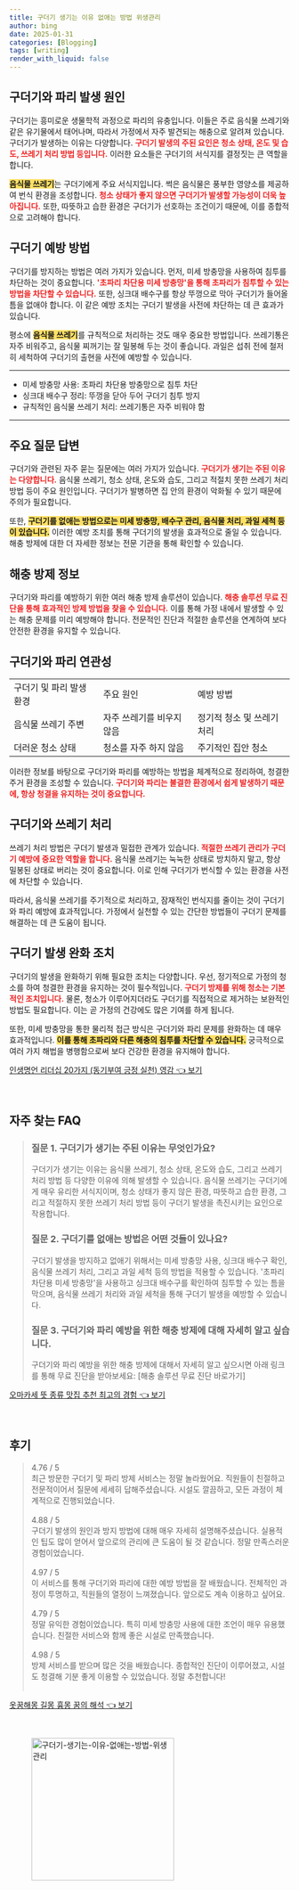 ```yaml
---
title: 구더기 생기는 이유 없애는 방법 위생관리
author: bing
date: 2025-01-31
categories: [Blogging]
tags: [writing]
render_with_liquid: false
---
```



<h2 id='구더기와_파리_발생_원인'>구더기와 파리 발생 원인</h2>

<p>구더기는 흥미로운 생물학적 과정으로 파리의 유충입니다. 이들은 주로 음식물 쓰레기와 같은 유기물에서 태어나며, 따라서 가정에서 자주 발견되는 해충으로 알려져 있습니다. 구더기가 발생하는 이유는 다양합니다. <b><span style="color: #ee2323;">구더기 발생의 주된 요인은 청소 상태, 온도 및 습도, 쓰레기 처리 방법 등입니다.</span></b> 이러한 요소들은 구더기의 서식지를 결정짓는 큰 역할을 합니다.</p>

<p><b><span style="background-color: #ffe066;">음식물 쓰레기</span></b>는 구더기에게 주요 서식지입니다. 썩은 음식물은 풍부한 영양소를 제공하여 번식 환경을 조성합니다. <b><span style="color: #ee2323;">청소 상태가 좋지 않으면 구더기가 발생할 가능성이 더욱 높아집니다.</span></b> 또한, 따뜻하고 습한 환경은 구더기가 선호하는 조건이기 때문에, 이를 종합적으로 고려해야 합니다.</p>

<h2 id='구더기_예방_방법'>구더기 예방 방법</h2>

<p>구더기를 방지하는 방법은 여러 가지가 있습니다. 먼저, 미세 방충망을 사용하여 침투를 차단하는 것이 중요합니다. <b><span style="color: #ee2323;">'초파리 차단용 미세 방충망'을 통해 초파리가 침투할 수 있는 방법을 차단할 수 있습니다.</span></b> 또한, 싱크대 배수구를 항상 뚜껑으로 막아 구더기가 들어올 틈을 없애야 합니다. 이 같은 예방 조치는 구더기 발생을 사전에 차단하는 데 큰 효과가 있습니다.</p>

<p>평소에 <b><span style="background-color: #ffe066;">음식물 쓰레기</span></b>를 규칙적으로 처리하는 것도 매우 중요한 방법입니다. 쓰레기통은 자주 비워주고, 음식물 찌꺼기는 잘 밀봉해 두는 것이 좋습니다. 과일은 섭취 전에 철저히 세척하여 구더기의 출현을 사전에 예방할 수 있습니다.</p>

<hr />

<ul>
    <li>미세 방충망 사용: 초파리 차단용 방충망으로 침투 차단</li>
    <li>싱크대 배수구 정리: 뚜껑을 닫아 두어 구더기 침투 방지</li>
    <li>규칙적인 음식물 쓰레기 처리: 쓰레기통은 자주 비워야 함</li>
</ul>

<hr />

<h2 id='주요_질문_답변'>주요 질문 답변</h2>

<p>구더기와 관련된 자주 묻는 질문에는 여러 가지가 있습니다. <b><span style="color: #ee2323;">구더기가 생기는 주된 이유는 다양합니다.</span></b> 음식물 쓰레기, 청소 상태, 온도와 습도, 그리고 적절치 못한 쓰레기 처리 방법 등이 주요 원인입니다. 구더기가 발병하면 집 안의 환경이 악화될 수 있기 때문에 주의가 필요합니다.</p>

<p>또한, <b><span style="background-color: #ffe066;">구더기를 없애는 방법으로는 미세 방충망, 배수구 관리, 음식물 처리, 과일 세척 등이 있습니다.</span></b> 이러한 예방 조치를 통해 구더기의 발생을 효과적으로 줄일 수 있습니다. 해충 방제에 대한 더 자세한 정보는 전문 기관을 통해 확인할 수 있습니다.</p>

<h2 id='해충_방제_정보'>해충 방제 정보</h2>

<p>구더기와 파리를 예방하기 위한 여러 해충 방제 솔루션이 있습니다. <b><span style="color: #ee2323;">해충 솔루션 무료 진단을 통해 효과적인 방제 방법을 찾을 수 있습니다.</span></b> 이를 통해 가정 내에서 발생할 수 있는 해충 문제를 미리 예방해야 합니다. 전문적인 진단과 적절한 솔루션을 연계하여 보다 안전한 환경을 유지할 수 있습니다.</p>

<h2 id='구더기와_파리_연관성'>구더기와 파리 연관성</h2>

<table>
    <tr>
        <td>구더기 및 파리 발생 환경</td>
        <td>주요 원인</td>
        <td>예방 방법</td>
    </tr>
    <tr>
        <td>음식물 쓰레기 주변</td>
        <td>자주 쓰레기를 비우지 않음</td>
        <td>정기적 청소 및 쓰레기 처리</td>
    </tr>
    <tr>
        <td>더러운 청소 상태</td>
        <td>청소를 자주 하지 않음</td>
        <td>주기적인 집안 청소</td>
    </tr>
</table>

<p>이러한 정보를 바탕으로 구더기와 파리를 예방하는 방법을 체계적으로 정리하여, 청결한 주거 환경을 조성할 수 있습니다. <b><span style="color: #ee2323;">구더기와 파리는 불결한 환경에서 쉽게 발생하기 때문에, 항상 청결을 유지하는 것이 중요합니다.</span></b></p>

<h2 id='구더기_쓰레기_처리'>구더기와 쓰레기 처리</h2>

<p>쓰레기 처리 방법은 구더기 발생과 밀접한 관계가 있습니다. <b><span style="color: #ee2323;">적절한 쓰레기 관리가 구더기 예방에 중요한 역할을 합니다.</span></b> 음식물 쓰레기는 눅눅한 상태로 방치하지 말고, 항상 밀봉된 상태로 버리는 것이 중요합니다. 이로 인해 구더기가 번식할 수 있는 환경을 사전에 차단할 수 있습니다.</p>

<p>따라서, 음식물 쓰레기를 주기적으로 처리하고, 잠재적인 번식지를 줄이는 것이 구더기와 파리 예방에 효과적입니다. 가정에서 실천할 수 있는 간단한 방법들이 구더기 문제를 해결하는 데 큰 도움이 됩니다.</p>

<h2 id='구더기_발생_완화_조치'>구더기 발생 완화 조치</h2>

<p>구더기의 발생을 완화하기 위해 필요한 조치는 다양합니다. 우선, 정기적으로 가정의 청소를 하여 청결한 환경을 유지하는 것이 필수적입니다. <b><span style="color: #ee2323;">구더기 방제를 위해 청소는 기본적인 조치입니다.</span></b> 물론, 청소가 이루어지더라도 구더기를 직접적으로 제거하는 보완적인 방법도 필요합니다. 이는 곧 가정의 건강에도 많은 기여를 하게 됩니다.</p>

<p>또한, 미세 방충망을 통한 물리적 접근 방식은 구더기와 파리 문제를 완화하는 데 매우 효과적입니다. <b><span style="background-color: #ffe066;">이를 통해 초파리와 다른 해충의 침투를 차단할 수 있습니다.</span></b> 궁극적으로 여러 가지 해법을 병행함으로써 보다 건강한 환경을 유지해야 합니다.</p>


<p><a class="click-button" title="인생명언 리더십 20가지 (동기부여 긍정 실천) 영감" href="https://afficreate.github.io/posts/%EC%9D%B8%EC%83%9D%EB%AA%85%EC%96%B8-%EB%A6%AC%EB%8D%94%EC%8B%AD-20%EA%B0%80%EC%A7%80-(%EB%8F%99%EA%B8%B0%EB%B6%80%EC%97%AC-%EA%B8%8D%EC%A0%95-%EC%8B%A4%EC%B2%9C)-%EC%98%81%EA%B0%90/" rel="dofollow">인생명언 리더십 20가지 (동기부여 긍정 실천) 영감 👈 보기</a></p><br>
<h2 id='자주_찾는_FAQ'>자주 찾는 FAQ</h2>
<div itemscope="" itemtype="https://schema.org/FAQPage">
<blockquote>
<div itemscope="" itemprop="mainEntity" itemtype="https://schema.org/Question">
<h3 itemprop="name">질문 1. 구더기가 생기는 주된 이유는 무엇인가요?</h3>
<div itemscope="" itemprop="acceptedAnswer" itemtype="https://schema.org/Answer">
<span itemprop="text">
<p>구더기가 생기는 이유는 음식물 쓰레기, 청소 상태, 온도와 습도, 그리고 쓰레기 처리 방법 등 다양한 이유에 의해 발생할 수 있습니다. 음식물 쓰레기는 구더기에게 매우 유리한 서식지이며, 청소 상태가 좋지 않은 환경, 따뜻하고 습한 환경, 그리고 적절하지 못한 쓰레기 처리 방법 등이 구더기 발생을 촉진시키는 요인으로 작용합니다.</p>
</span>
</div>
</div>
<div itemscope="" itemprop="mainEntity" itemtype="https://schema.org/Question">
<h3 itemprop="name">질문 2. 구더기를 없애는 방법은 어떤 것들이 있나요?</h3>
<div itemscope="" itemprop="acceptedAnswer" itemtype="https://schema.org/Answer">
<span itemprop="text">
<p>구더기 발생을 방지하고 없애기 위해서는 미세 방충망 사용, 싱크대 배수구 확인, 음식물 쓰레기 처리, 그리고 과일 세척 등의 방법을 적용할 수 있습니다. '초파리 차단용 미세 방충망'을 사용하고 싱크대 배수구를 확인하여 침투할 수 있는 틈을 막으며, 음식물 쓰레기 처리와 과일 세척을 통해 구더기 발생을 예방할 수 있습니다.</p>
</span>
</div>
</div>
<div itemscope="" itemprop="mainEntity" itemtype="https://schema.org/Question">
<h3 itemprop="name">질문 3. 구더기와 파리 예방을 위한 해충 방제에 대해 자세히 알고 싶습니다.</h3>
<div itemscope="" itemprop="acceptedAnswer" itemtype="https://schema.org/Answer">
<span itemprop="text">
<p>구더기와 파리 예방을 위한 해충 방제에 대해서 자세히 알고 싶으시면 아래 링크를 통해 무료 진단을 받아보세요: [해충 솔루션 무료 진단 바로가기]</p>
</span>
</div>
</div>
</blockquote>
</div>
<p><a class="click-button" title="오마카세 뜻 종류 맛집 추천 최고의 경험" href="https://afficreate.github.io/posts/%EC%98%A4%EB%A7%88%EC%B9%B4%EC%84%B8-%EB%9C%BB-%EC%A2%85%EB%A5%98-%EB%A7%9B%EC%A7%91-%EC%B6%94%EC%B2%9C-%EC%B5%9C%EA%B3%A0%EC%9D%98-%EA%B2%BD%ED%97%98/" rel="dofollow">오마카세 뜻 종류 맛집 추천 최고의 경험 👈 보기</a></p><br>
<h2 id='후기'>후기</h2>
<div itemscope itemtype="https://schema.org/Product">
  <blockquote>
  <div itemprop="review" itemscope itemtype="https://schema.org/Review">
      <div itemprop="reviewRating" itemscope itemtype="https://schema.org/Rating"> <span itemprop="ratingValue">4.76</span> / <span itemprop="bestRating">5</span> </div>
      <span itemprop="reviewBody">최근 방문한 구더기 및 파리 방제 서비스는 정말 놀라웠어요. 직원들이 친절하고 전문적이어서 질문에 세세히 답해주셨습니다. 시설도 깔끔하고, 모든 과정이 체계적으로 진행되었습니다.</span>
  </div>
  <br>
  <div itemprop="review" itemscope itemtype="https://schema.org/Review">
      <div itemprop="reviewRating" itemscope itemtype="https://schema.org/Rating"> <span itemprop="ratingValue">4.88</span> / <span itemprop="bestRating">5</span> </div>
      <span itemprop="reviewBody">구더기 발생의 원인과 방지 방법에 대해 매우 자세히 설명해주셨습니다. 실용적인 팁도 많이 얻어서 앞으로의 관리에 큰 도움이 될 것 같습니다. 정말 만족스러운 경험이었습니다.</span>
  </div>
  <br>
  <div itemprop="review" itemscope itemtype="https://schema.org/Review">
      <div itemprop="reviewRating" itemscope itemtype="https://schema.org/Rating"> <span itemprop="ratingValue">4.97</span> / <span itemprop="bestRating">5</span> </div>
      <span itemprop="reviewBody">이 서비스를 통해 구더기와 파리에 대한 예방 방법을 잘 배웠습니다. 전체적인 과정이 투명하고, 직원들의 열정이 느껴졌습니다. 앞으로도 계속 이용하고 싶어요.</span>
  </div>
  <br>
  <div itemprop="review" itemscope itemtype="https://schema.org/Review">
      <div itemprop="reviewRating" itemscope itemtype="https://schema.org/Rating"> <span itemprop="ratingValue">4.79</span> / <span itemprop="bestRating">5</span> </div>
      <span itemprop="reviewBody">정말 유익한 경험이었습니다. 특히 미세 방충망 사용에 대한 조언이 매우 유용했습니다. 친절한 서비스와 함께 좋은 시설로 만족했습니다.</span>
  </div>
  <br>
  <div itemprop="review" itemscope itemtype="https://schema.org/Review">
      <div itemprop="reviewRating" itemscope itemtype="https://schema.org/Rating"> <span itemprop="ratingValue">4.98</span> / <span itemprop="bestRating">5</span> </div>
      <span itemprop="reviewBody">방제 서비스를 받으며 많은 것을 배웠습니다. 종합적인 진단이 이루어졌고, 시설도 청결해 기분 좋게 이용할 수 있었습니다. 정말 추천합니다!</span>
  </div>
  <br>
  </blockquote>
</div>
<p><a class="click-button" title="옷꿈해몽 길몽 흉몽 꿈의 해석" href="https://afficreate.github.io/posts/%EC%98%B7%EA%BF%88%ED%95%B4%EB%AA%BD-%EA%B8%B8%EB%AA%BD-%ED%9D%89%EB%AA%BD-%EA%BF%88%EC%9D%98-%ED%95%B4%EC%84%9D/" rel="dofollow">옷꿈해몽 길몽 흉몽 꿈의 해석 👈 보기</a></p><br>
<figure class="image"><img src="https://afficreate.github.io/assets/img/thumbnail/구더기-생기는-이유-없애는-방법-위생관리.webp" alt="구더기-생기는-이유-없애는-방법-위생관리" width="256" height="256"></figure>